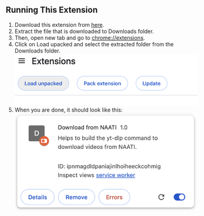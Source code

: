 ## Running This Extension

1. Download this extension from [here](https://github.com/kpldvnpne/naati-extension/archive/refs/tags/latest.zip).
2. Extract the file that is downloaded to Downloads folder.
3. Then, open new tab and go to [chrome://extensions](chrome://extensions).
3. Click on Load upacked and select the extracted folder from the Downloads folder.
   ![Load Unpacked](screenshots/load_unpacked.png)
4. When you are done, it should look like this:
   ![Loaded Extension](screenshots/loaded_extension.png)
